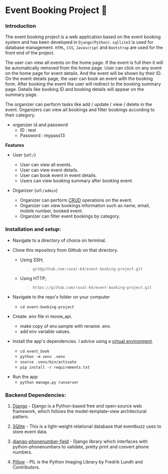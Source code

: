 # Event Booking Project   :ticket:

### Introduction
The event booking project is a web application based on the event booking system and has been developed in `Django(Python)`. `sqllite3` is used for database management. `HTML`, `CSS`, `Javascript` and `Bootstrap` are used for the front end of the project. 

The user can view all events on the home page. If the event is full then it will be automatically removed from the home page. User can click on any event on the home page for event details. And the event will be shown by their ID. On the event details page, the user can book an event with the booking form. After booking the event the user will redirect to the booking summary page. Details like booking ID and booking details will appear on the summary page.

The organizer can perform tasks like add / update / view / delete in the event. Organizers can view all bookings and filter bookings according to their category.

* organizer id and password
 	- ID : test
 	- Password : mypass13

**Features** 
* User (url:`/`)
    - User can view all events.
    - User can view event details.
    - User can book event in event details.
    - Users can view booking summary after booking event.

* Organizer (url:`/admin`)
    - Organizer can perform [CRUD](https://en.wikipedia.org/wiki/Create,_read,_update_and_delete) operations on the event.
    - Organizer can view bookings information such as name, email, mobile number, booked event.
    - Organizer can filter event bookings by category.

### Installation and setup:  

* Navigate to a directory of choice on terminal.  

* Clone this repository from Github on that directory.  

	* Using SSH;
 		> ` git@github.com:raval-64/event-booking-project.git `  

	* Using HTTP;
		>  ` https://github.com/raval-64/event-booking-project.git `  


* Navigate to the repo's folder on your computer  
	* ``` cd event-booking-project ```  
+   Create .env file in movie_api.
    
    - make copy of env.sample with rename .env.
    - add env variable values.

+  Install the app's dependencies. I advice using a [virtual environment](http://docs.python-guide.org/en/latest/dev/virtualenvs/).
    
	- `cd event_book`
    - `python -m venv .venv`
    - `source .venv/bin/activate`
    - `pip install -r requirements.txt`

* Run the app  
	* ` python manage.py runserver ` 

### Backend Dependencies:

1. [Django](https://www.djangoproject.com/) - Django is a Python-based free and open-source web framework, which follows the model-template-view architectural pattern.

2. [SQlite](https://www.sqlite.org/index.html) - This is a light-weight relational database that eventbuzz uses to store event data.

3. [django-phonenumber-field](https://github.com/stefanfoulis/django-phonenumber-field) - Django library which interfaces with python-phonenumbers to validate, pretty print and convert phone numbers.

4. [Pillow](https://pillow.readthedocs.io/en/stable/) - PIL is the Python Imaging Library by Fredrik Lundh and Contributors.

